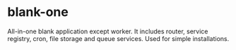 # blank-one

All-in-one blank application except worker. It includes router, service registry, cron, file storage and queue services.
Used for simple installations.

